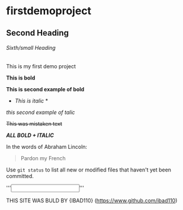 # firstdemoproject

## Second Heading

###### Sixth/small Heading

This is my first demo project

**This is bold**

__This is second example of bold__

* *This is italic* *

_this second example of talic_

~~This was mistaken text~~

***ALL BOLD + ITALIC***

In the words of Abraham Lincoln:

> Pardon my French

Use `git status` to list all new or modified files that haven't yet been committed.

'''<INPUT TYPE=TEXT>'''
  
  THIS SITE WAS BULD BY {IBAD110} (https://www.github.com/ibad110)
